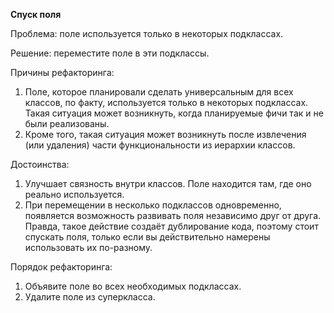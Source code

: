 <strong>Спуск поля</strong>

Проблема: поле используется только в некоторых подклассах.

Решение: переместите поле в эти подклассы.

Причины рефакторинга:

1. Поле, которое планировали сделать универсальным для всех классов, по факту, используется только в некоторых подклассах. Такая ситуация может возникнуть, когда планируемые фичи так и не были реализованы.
2. Кроме того, такая ситуация может возникнуть после извлечения (или удаления) части функциональности из иерархии классов.

Достоинства:

1. Улучшает связность внутри классов. Поле находится там, где оно реально используется.
2. При перемещении в несколько подклассов одновременно, появляется возможность развивать поля независимо друг от друга. Правда, такое действие создаёт дублирование кода, поэтому стоит спускать поля, только если вы действительно намерены использовать их по-разному.

Порядок рефакторинга:

1. Объявите поле во всех необходимых подклассах.
2. Удалите поле из суперкласса.
